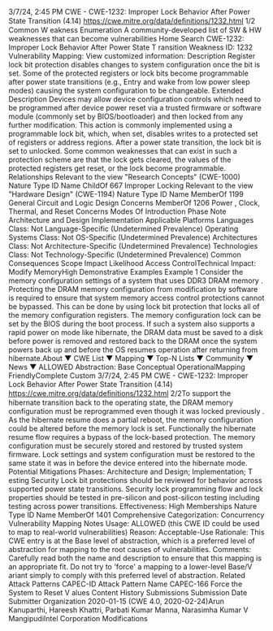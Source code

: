 3/7/24, 2:45 PM CWE - CWE-1232: Improper Lock Behavior After Power State Transition (4.14)
https://cwe.mitre.org/data/deﬁnitions/1232.html 1/2
Common W eakness Enumeration
A community-developed list of SW & HW weaknesses that can become
vulnerabilities
Home Search
CWE-1232: Improper Lock Behavior After Power State T ransition
Weakness ID: 1232
Vulnerability Mapping: 
View customized information:
 Description
Register lock bit protection disables changes to system configuration once the bit is set. Some of the protected registers or lock bits
become programmable after power state transitions (e.g., Entry and wake from low power sleep modes) causing the system
configuration to be changeable.
 Extended Description
Devices may allow device configuration controls which need to be programmed after device power reset via a trusted firmware or
software module (commonly set by BIOS/bootloader) and then locked from any further modification. This action is commonly
implemented using a programmable lock bit, which, when set, disables writes to a protected set of registers or address regions.
After a power state transition, the lock bit is set to unlocked. Some common weaknesses that can exist in such a protection scheme
are that the lock gets cleared, the values of the protected registers get reset, or the lock become programmable.
 Relationships
 Relevant to the view "Research Concepts" (CWE-1000)
Nature Type ID Name
ChildOf 667 Improper Locking
 Relevant to the view "Hardware Design" (CWE-1194)
Nature Type ID Name
MemberOf 1199 General Circuit and Logic Design Concerns
MemberOf 1206 Power , Clock, Thermal, and Reset Concerns
 Modes Of Introduction
Phase Note
Architecture and Design
Implementation
 Applicable Platforms
Languages
Class: Not Language-Specific (Undetermined Prevalence)
Operating Systems
Class: Not OS-Specific (Undetermined Prevalence)
Architectures
Class: Not Architecture-Specific (Undetermined Prevalence)
Technologies
Class: Not Technology-Specific (Undetermined Prevalence)
 Common Consequences
Scope Impact Likelihood
Access ControlTechnical Impact: Modify MemoryHigh
 Demonstrative Examples
Example 1
Consider the memory configuration settings of a system that uses DDR3 DRAM memory . Protecting the DRAM memory configuration
from modification by software is required to ensure that system memory access control protections cannot be bypassed. This can be
done by using lock bit protection that locks all of the memory configuration registers. The memory configuration lock can be set by the
BIOS during the boot process.
If such a system also supports a rapid power on mode like hibernate, the DRAM data must be saved to a disk before power is
removed and restored back to the DRAM once the system powers back up and before the OS resumes operation after returning from
hibernate.About ▼ CWE List ▼ Mapping ▼ Top-N Lists ▼ Community ▼ News ▼
ALLOWED
Abstraction: Base
Conceptual OperationalMapping
FriendlyComplete Custom
3/7/24, 2:45 PM CWE - CWE-1232: Improper Lock Behavior After Power State Transition (4.14)
https://cwe.mitre.org/data/deﬁnitions/1232.html 2/2To support the hibernate transition back to the operating state, the DRAM memory configuration must be reprogrammed even though
it was locked previously . As the hibernate resume does a partial reboot, the memory configuration could be altered before the memory
lock is set. Functionally the hibernate resume flow requires a bypass of the lock-based protection. The memory configuration must be
securely stored and restored by trusted system firmware. Lock settings and system configuration must be restored to the same state it
was in before the device entered into the hibernate mode.
 Potential Mitigations
Phases: Architecture and Design; Implementation; T esting
Security Lock bit protections should be reviewed for behavior across supported power state transitions.
Security lock programming flow and lock properties should be tested in pre-silicon and post-silicon testing including
testing across power transitions.
Effectiveness: High
 Memberships
Nature Type ID Name
MemberOf 1401 Comprehensive Categorization: Concurrency
 Vulnerability Mapping Notes
Usage: ALLOWED (this CWE ID could be used to map to real-world vulnerabilities)
Reason: Acceptable-Use
Rationale:
This CWE entry is at the Base level of abstraction, which is a preferred level of abstraction for mapping to the root causes of
vulnerabilities.
Comments:
Carefully read both the name and description to ensure that this mapping is an appropriate fit. Do not try to 'force' a mapping to a
lower-level Base/V ariant simply to comply with this preferred level of abstraction.
 Related Attack Patterns
CAPEC-ID Attack Pattern Name
CAPEC-166 Force the System to Reset V alues
 Content History
 Submissions
Submission Date Submitter Organization
2020-01-15
(CWE 4.0, 2020-02-24)Arun Kanuparthi, Hareesh Khattri, Parbati Kumar Manna, Narasimha Kumar V
MangipudiIntel
Corporation
 Modifications
